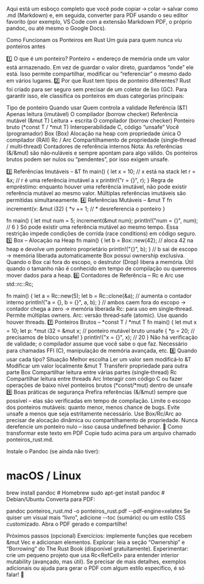 Aqui está um esboço completo que você pode copiar → colar → salvar como .md (Markdown) e, em seguida, converter para PDF usando o seu editor favorito (por exemplo, VS Code com a extensão Markdown PDF, o próprio pandoc, ou até mesmo o Google Docs).

Como Funcionam os Ponteiros em Rust
Um guia para quem nunca viu ponteiros antes

1️⃣ O que é um ponteiro?
Ponteiro = endereço de memória onde um valor está armazenado.
Em vez de guardar o valor direto, guardamos “onde” ele está.
Isso permite compartilhar, modificar ou “referenciar” o mesmo dado em vários lugares.
2️⃣ Por que Rust tem tipos de ponteiro diferentes?
Rust foi criado para ser seguro sem precisar de um coletor de lixo (GC).
Para garantir isso, ele classifica os ponteiros em duas categorias principais:

Tipo de ponteiro	Quando usar	Quem controla a validade
Referência (&T)	Apenas leitura (imutável)	O compilador (borrow checker)
Referência mutável (&mut T)	Leitura + escrita	O compilador (borrow checker)
Ponteiro bruto (*const T / *mut T)	Interoperabilidade C, código “unsafe”	Você (programador)
Box (Box<T>)	Alocação na heap com propriedade única	O compilador (RAII)
Rc / Arc	Compartilhamento de propriedade (single‑thread / multi‑thread)	Contadores de referência internos
Nota: As referências (&/&mut) são não‑nuláveis e sempre apontam para algo válido. Os ponteiros brutos podem ser nulos ou “pendentes”, por isso exigem unsafe.

3️⃣ Referências Imutáveis – &T
fn main() {
    let x = 10;          // x está na stack
    let r = &x;          // r é uma referência imutável a x
    println!("r = {}", r);
}
Regra de empréstimo: enquanto houver uma referência imutável, não pode existir referência mutável ao mesmo valor.
Múltiplas referências imutáveis são permitidas simultaneamente.
4️⃣ Referências Mutáveis – &mut T
fn increment(v: &mut i32) {
    *v += 1;            // * desreferencia o ponteiro
}

fn main() {
    let mut num = 5;
    increment(&mut num);
    println!("num = {}", num);   // 6
}
Só pode existir uma referência mutável ao mesmo tempo.
Essa restrição impede condições de corrida (race conditions) em código seguro.
5️⃣ Box – Alocação na Heap
fn main() {
    let b = Box::new(42);   // aloca 42 na heap e devolve um ponteiro proprietário
    println!("{}", b);
} // b sai de escopo → memória liberada automaticamente
Box<T> possui ownership exclusiva. Quando o Box cai fora do escopo, o destrutor (Drop) libera a memória.
Útil quando o tamanho não é conhecido em tempo de compilação ou queremos mover dados para a heap.
6️⃣ Contadores de Referência – Rc<T> e Arc<T>
use std::rc::Rc;

fn main() {
    let a = Rc::new(5);
    let b = Rc::clone(&a);   // aumenta o contador interno
    println!("a = {}, b = {}", a, b);
} // ambos caem fora do escopo → contador chega a zero → memória liberada
Rc<T>: para uso em single‑thread. Permite múltiplas owners.
Arc<T>: versão thread‑safe (atomic). Use quando houver threads.
7️⃣ Ponteiros Brutos – *const T / *mut T
fn main() {
    let mut x = 10;
    let p: *mut i32 = &mut x;   // ponteiro mutável bruto
    unsafe {
        *p = 20;                // precisamos de bloco unsafe!
    }
    println!("x = {}", x);     // 20
}
Não há verificação de validade; o compilador assume que você sabe o que faz.
Necessário para chamadas FFI (C), manipulação de memória avançada, etc.
8️⃣ Quando usar cada tipo?
Situação	Melhor escolha
Ler um valor sem modificá‑lo	&T
Modificar um valor localmente	&mut T
Transferir propriedade para outra parte	Box<T>
Compartilhar leitura entre várias partes (single‑thread)	Rc<T>
Compartilhar leitura entre threads	Arc<T>
Interagir com código C ou fazer operações de baixo nível	ponteiros brutos (*const/*mut) dentro de unsafe
9️⃣ Boas práticas de segurança
Prefira referências (&/&mut) sempre que possível – elas são verificadas em tempo de compilação.
Limite o escopo dos ponteiros mutáveis: quanto menor, menos chance de bugs.
Evite unsafe a menos que seja estritamente necessário.
Use Box/Rc/Arc ao precisar de alocação dinâmica ou compartilhamento de propriedade.
Nunca derefencie um ponteiro nulo – isso causa undefined behavior.
📄 Como transformar este texto em PDF
Copie tudo acima para um arquivo chamado ponteiros_rust.md.

Instale o Pandoc (se ainda não tiver):

# macOS / Linux
brew install pandoc   # Homebrew
sudo apt-get install pandoc   # Debian/Ubuntu
Converta para PDF:

pandoc ponteiros_rust.md -o ponteiros_rust.pdf --pdf-engine=xelatex
Se quiser um visual mais “livro”, adicione --toc (sumário) ou um estilo CSS customizado.
Abra o PDF gerado e compartilhe!

Próximos passos (opcional)
Exercícios: implemente funções que recebem &mut Vec<i32> e adicionam elementos.
Explorar: leia a seção “Ownership” e “Borrowing” do The Rust Book (disponível gratuitamente).
Experimentar: crie um pequeno projeto que usa Rc<RefCell<T>> para entender interior mutability (avançado, mas útil).
Se precisar de mais detalhes, exemplos adicionais ou ajuda para gerar o PDF com algum estilo específico, é só falar! 🚀
